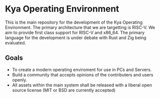 # Kya Operating Environment
This is the main repository for the development of the Kya Operating Environment.  The primary architecture that we are targetting is RISC-V.  We aim to provide first class support for RISC-V and x86_64.  The primary language for the development is under debate with Rust and Zig being evaluated.

## Goals
- To create a modern operating enviroment for use in PCs and Servers.
- Build a community that accepts opinions of the contributers and users openly.
- All assets within the main system shall be released with a liberal open source license (MIT or BSD are currently accepted)
